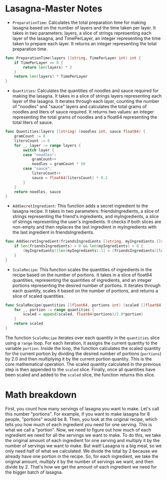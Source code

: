 # Lasagna-Master Notes

- `PreparationTime`: Calculates the total preparation time for making lasagna based on the number of layers and the time taken per layer. It takes in two parameters: layers, a slice of strings representing each layer of the lasagna, and TimePerLayer, an integer representing the time taken to prepare each layer. It returns an integer representing the total preparation time.

```go
func PreparationTime(layers []string, TimePerLayer int) int {
	if TimePerLayer == 0 {
		return len(layers) * 2
	}
	return len(layers) * TimePerLayer
}
```

- `Quantities`: Calculates the quantities of noodles and sauce required for making the lasagna. It takes in a slice of strings layers representing each layer of the lasagna. It iterates through each layer, counting the number of "noodles" and "sauce" layers and calculates the total grams of noodles and liters of sauce required. It returns two values: an integer representing the total grams of noodles and a float64 representing the total liters of sauce.

```go
func Quantities(layers []string) (noodles int, sauce float64) {
	gramCount := 0
	litersCount := 0
	for _, layer := range layers {
		switch layer {
		case "noodles":
			gramCount++
			noodles = gramCount * 50
		case "sauce":
			litersCount++
			sauce = float64(litersCount) * 0.2
		}
	}
	return noodles, sauce
}
```

- `AddSecretIngredient`: This function adds a secret ingredient to the lasagna recipe. It takes in two parameters: friendsIngredients, a slice of strings representing the friend's ingredients, and myIngredients, a slice of strings representing the user's ingredients. It checks if both slices are non-empty and then replaces the last ingredient in myIngredients with the last ingredient in friendsIngredients.

```go
func AddSecretIngredient(friendsIngredients []string, myIngredients []string) {
	if len(friendsIngredients) > 0 && len(myIngredients) > 0 {
		(myIngredients)[len(myIngredients)-1] = (friendsIngredients)[len(friendsIngredients)-1]
	}
}
```

- `ScaleRecipe`: This function scales the quantities of ingredients in the recipe based on the number of portions. It takes in a slice of float64 quantities, representing the quantities of ingredients, and an integer portions representing the desired number of portions. It iterates through each quantity, scales it based on the number of portions, and returns a slice of scaled quantities.

```go
func ScaleRecipe(quantities []float64, portions int) (scaled []float64) {
	for _, portion := range quantities {
		scaled = append(scaled, float64(portions)/2.0*portion)
	}
	return scaled
}
```

The function `ScaleRecipe` iterates over each quantity in the `quantities` slice using a `range` loop. For each iteration, it assigns the current quantity to the variable `portion`. Inside the loop, the function calculates the scaled quantity for the current portion by dividing the desired number of portions (`portions`) by 2.0 and then multiplying it by the current portion quantity. This is the core mathematical operation. The scaled quantity calculated in the previous step is then appended to the `scaled` slice. Finally, once all quantities have been scaled and added to the `scaled` slice, the function returns this slice.

# Math breakdown

First, you count how many servings of lasagna you want to make. Let's call this number "portions". For example, if you want to make lasagna for 8 people, "portions" would be 8. Then, you look at the original recipe, which tells you how much of each ingredient you need for one serving. This is what we call a "portion". Now, we need to figure out how much of each ingredient we need for all the servings we want to make. To do this, we take the original amount of each ingredient for one serving and multiply it by the number of servings we want to make. But wait! Lasagna is a big meal, so we only need half of what we calculated. We divide the total by 2 because we already have one portion in the recipe. So, for each ingredient, we take the original amount, multiply it by the number of servings we want, and then divide by 2. That's how we get the amount of each ingredient we need for the bigger batch of lasagna.
